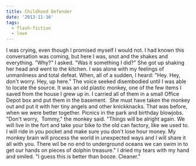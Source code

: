 ```yaml
---
title: Childhood Defender
date: '2013-11-16'
tags:
  - flash-fiction
  - love
---
```


I was crying, even though I promised myself I would not. I had known this
conversation was coming, but here I was, snot and the shakes and everything.
"Why?" I asked. "Was it something I did?" She got up shaking her head and went
to the kitchen. I was alone with my feelings of unmanliness and total defeat.
When, all of a sudden, I heard: "Hey. Hey, don't worry. Hey, up here." The voice
seeked disembodied until I was able to locate the source. It was an old plastic
monkey, one of the few items I saved from the house I grew up in. I carried all
of them in a small Office Depot box and put them in the basement.  She must have
taken the monkey out and put it with her tiny angels and other knickknacks. That
was before, when we were better together. Picnics in the park and birthday
blowjobs. "Don't worry,  Tommy," the monkey said. "Things will be alright again.
We will live in the fort and take your bike to the old can factory, like we used
to. I will ride in you pocket and make sure you don't lose hour money. My monkey
brain will process the world in unexpected ways and I will share it all with
you. There wil be no end to underground oceans we can swim in to get our hands
on pieces of dolphin treasure." I dried my tears with my hand and smiled. "I
guess this is better than booze. Cleaner."

<!-- truncate -->
